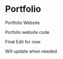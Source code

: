 # Portfolio
Portfolio Website

Porfolio website code

Final Edit for now.

Will update when needed.
